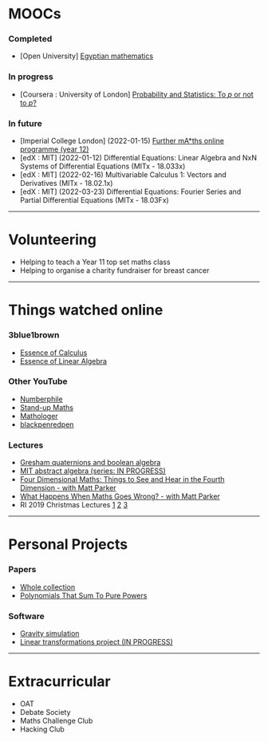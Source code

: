 # MOOCs

### Completed
- [Open University] [Egyptian mathematics](https://www.open.edu/openlearn/science-maths-technology/mathematics-and-statistics/mathematics/egyptian-mathematics/content-section-0)

### In progress
- [Coursera : University of London] [Probability and Statistics: To *p* or not to *p*?](https://www.coursera.org/learn/probability-statistics/home/welcome)

### In future
- [Imperial College London] (2022-01-15) [Further mA*ths online programme (year 12)](https://www.imperial.ac.uk/be-inspired/schools-outreach/secondary-schools/mentoring-and-tutoring/further-maths-online-programme/)
- [edX : MIT] (2022-01-12) Differential Equations: Linear Algebra and NxN Systems of Differential Equations (MITx - 18.033x)
- [edX : MIT] (2022-02-16) Multivariable Calculus 1: Vectors and Derivatives (MITx - 18.02.1x)
- [edX : MIT] (2022-03-23) Differential Equations: Fourier Series and Partial Differential Equations (MITx - 18.03Fx)

---

# Volunteering

- Helping to teach a Year 11 top set maths class
- Helping to organise a charity fundraiser for breast cancer

---

# Things watched online

### 3blue1brown
- [Essence of Calculus](https://www.youtube.com/watch?v=WUvTyaaNkzM&list=PLZHQObOWTQDMsr9K-rj53DwVRMYO3t5Yr)
- [Essence of Linear Algebra](https://www.youtube.com/watch?v=fNk_zzaMoSs&list=PLZHQObOWTQDPD3MizzM2xVFitgF8hE_ab)

### Other YouTube
- [Numberphile](https://www.youtube.com/c/numberphile)
- [Stand-up Maths](https://www.youtube.com/user/standupmaths)
- [Mathologer](https://www.youtube.com/c/Mathologer)
- [blackpenredpen](https://www.youtube.com/c/blackpenredpen)

### Lectures
- [Gresham quaternions and boolean algebra](https://www.youtube.com/watch?v=zdTnc2Yfzek)
- [MIT abstract algebra (series: IN PROGRESS)](https://www.youtube.com/watch?v=VdLhQs_y_E8&list=PLelIK3uylPMGzHBuR3hLMHrYfMqWWsmx5)
- [Four Dimensional Maths: Things to See and Hear in the Fourth Dimension - with Matt Parker](https://www.youtube.com/watch?v=1wAaI_6b9JE)
- [What Happens When Maths Goes Wrong? - with Matt Parker](https://www.youtube.com/watch?v=6JwEYamjXpA)
- RI 2019 Christmas Lectures [1](https://www.youtube.com/watch?v=_q4DrUHKC0Q) [2](https://www.youtube.com/watch?v=TtisQ9yZ2zo) [3](https://www.youtube.com/watch?v=u5mNa6KE0lA)

---

# Personal Projects

### Papers
- [Whole collection](https://github.com/DoctorDalek1963/LaTeX)
- [Polynomials That Sum To Pure Powers](https://github.com/DoctorDalek1963/LaTeX/blob/main/Investigations/PDFs/Polynomials_That_Sum_To_Pure_Powers.pdf)

### Software
- [Gravity simulation](https://github.com/DoctorDalek1963/Julia-Gravity)
- [Linear transformations project (IN PROGRESS)](https://github.com/DoctorDalek1963/linear-transformations)

---

# Extracurricular

- OAT
- Debate Society
- Maths Challenge Club
- Hacking Club
